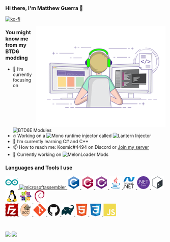 ### Hi there, I'm Matthew Guerra 👋
[![ko-fi](https://ko-fi.com/img/githubbutton_sm.svg)](https://ko-fi.com/K3K04LYSO)

<img align="right" alt="GIF" src="https://raw.githubusercontent.com/KosmicShovel/KosmicShovel/main/t.gif" width="408" height="318" />

### You might know me from my BTD6 modding

- 🔭 I’m currently focusing on ![BTD6E Modules](https://github.com/1330-Studios/BTD6E-Modules)
- 🔥 Working on a ![Mono](https://github.com/mono/mono) runtime injector called ![Lantern Injector](https://github.com/1330-Studios/LanternIgniter)
- 🌱 I’m currently learning C# and C++
- 📫 How to reach me: Kosmic#4494 on Discord or [Join my server](https://discord.gg/1330studios)
- 🍉 Currently working on ![MelonLoader](https://github.com/LavaGang/MelonLoader) Mods

### Languages and Tools I use
<p align="left">
  <a href="https://www.arduino.cc/" target="_blank"> <img src="https://raw.githubusercontent.com/devicons/devicon/master/icons/arduino/arduino-original.svg" alt="arduino" width="40" height="40"/> </a>
  <a href="https://docs.microsoft.com/en-us/cpp/intrinsics/" target="_blank"> <img src="https://docs.microsoft.com/en-us/cpp/media/index/logo-asm.svg" alt="microsoftassembler" width="40" height="40"/> </a>
  <a href="https://docs.microsoft.com/en-us/cpp/c-language/" target="_blank"> <img src="https://raw.githubusercontent.com/devicons/devicon/master/icons/c/c-original.svg" alt="c" width="40" height="40"/> </a>
  <a href="https://docs.microsoft.com/en-us/cpp/" target="_blank"> <img src="https://raw.githubusercontent.com/devicons/devicon/master/icons/cplusplus/cplusplus-original.svg" alt="cplusplus" width="40" height="40"/> </a>
  <a href="https://dotnet.microsoft.com/languages/csharp" target="_blank"> <img src="https://raw.githubusercontent.com/devicons/devicon/master/icons/csharp/csharp-original.svg" alt="csharp" width="40" height="40"/> </a>
  <a href="https://www.java.com/en/" target="_blank"> <img src="https://raw.githubusercontent.com/devicons/devicon/master/icons/java/java-original.svg" alt="java" width="40" height="40"/> </a>
  <a href="https://dotnet.microsoft.com/" target="_blank"> <img src="https://raw.githubusercontent.com/devicons/devicon/master/icons/dot-net/dot-net-original-wordmark.svg" alt="dotnet" width="40" height="40"/> </a>
  <a href="https://dotnet.microsoft.com/" target="_blank"> <img src="https://raw.githubusercontent.com/devicons/devicon/master/icons/dotnetcore/dotnetcore-original.svg" alt="dotnetcore" width="40" height="40"/> </a>
  <a href="https://www.gnu.org/software/bash/" target="_blank"> <img src="https://raw.githubusercontent.com/devicons/devicon/master/icons/bash/bash-original.svg" alt="bash" width="40" height="40"/> </a>
  <a href="https://www.linux.org/" target="_blank"> <img src="https://raw.githubusercontent.com/devicons/devicon/master/icons/linux/linux-original.svg" alt="linux" width="40" height="40"/> </a>
  <a href="https://www.centos.org/" target="_blank"> <img src="https://raw.githubusercontent.com/devicons/devicon/master/icons/centos/centos-original.svg" alt="centos" width="40" height="40"/> </a>
  <a href="https://www.debian.org/" target="_blank"> <img src="https://raw.githubusercontent.com/devicons/devicon/master/icons/debian/debian-original.svg" alt="debian" width="40" height="40"/> </a>
</br>
  <a href="https://filezilla-project.org/" target="_blank"> <img src="https://raw.githubusercontent.com/devicons/devicon/master/icons/filezilla/filezilla-plain.svg" alt="filezilla" width="40" height="40"/> </a>
  <a href="https://gcc.gnu.org/" target="_blank"> <img src="https://raw.githubusercontent.com/devicons/devicon/master/icons/gcc/gcc-original.svg" alt="gcc" width="40" height="40"/> </a>
  <a href="https://git-scm.com/" target="_blank"> <img src="https://raw.githubusercontent.com/devicons/devicon/master/icons/git/git-original.svg" alt="git" width="40" height="40"/> </a>
  <a href="https://github.com/" target="_blank"> <img src="https://raw.githubusercontent.com/devicons/devicon/master/icons/github/github-original.svg" alt="github" width="40" height="40"/> </a>
  <a href="https://gradle.org/" target="_blank"> <img src="https://raw.githubusercontent.com/devicons/devicon/master/icons/gradle/gradle-plain.svg" alt="gradle" width="40" height="40"/> </a>
  <a href="https://en.wikipedia.org/wiki/HTML5" target="_blank"> <img src="https://raw.githubusercontent.com/devicons/devicon/master/icons/html5/html5-original.svg" alt="css3" width="40" height="40"/> </a>
  <a href="https://www.css3.info/" target="_blank"> <img src="https://raw.githubusercontent.com/devicons/devicon/master/icons/css3/css3-original.svg" alt="html5" width="40" height="40"/> </a>
  <a href="https://www.javascript.com/" target="_blank"> <img src="https://raw.githubusercontent.com/devicons/devicon/master/icons/javascript/javascript-plain.svg" alt="javascript" width="40" height="40"/> </a>
</p>

</br>

<p>
  <img height="180em" src="https://github-readme-stats.vercel.app/api?username=KosmicShovel&show_icons=true&hide_border=true&&count_private=true&include_all_commits=true&show_icons=true&theme=dark" />
  <img height="180em" src="https://github-readme-stats.vercel.app/api/top-langs/?username=KosmicShovel&exclude_repo=KNN-Image-Classification&show_icons=true&hide_border=true&layout=compact&langs_count=8&show_icons=true&theme=dark"/>
</p>
